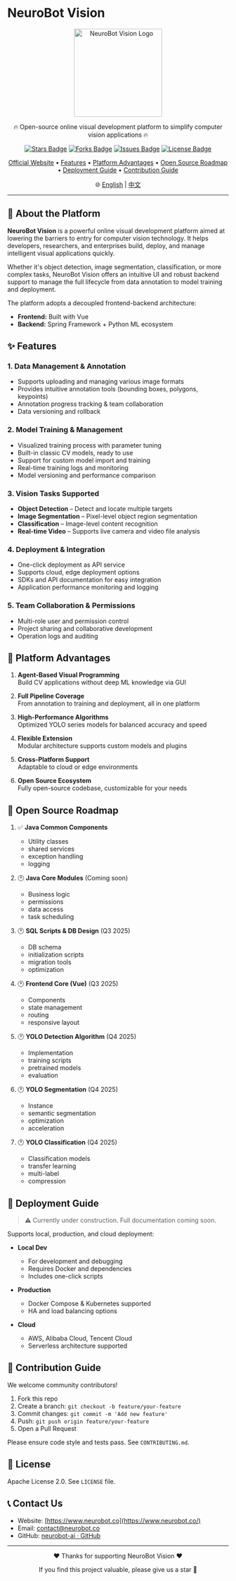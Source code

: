 # NeuroBot Vision

<div align="center">  
<img src="https://app.neurobot.co/homePageResources/pics/neurobot-logo-b.png" alt="NeuroBot Vision Logo" width="200">  
<p>🔥 Open-source online visual development platform to simplify computer vision applications 🔥</p>

<div>  
<a href="https://github.com/neurobot-ai/neurobot-vision/stargazers"><img src="https://img.shields.io/github/stars/neurobot-ai/neurobot-vision" alt="Stars Badge"></a>  
<a href="https://github.com/neurobot-ai/neurobot-vision/network/members"><img src="https://img.shields.io/github/forks/neurobot-ai/neurobot-vision" alt="Forks Badge"></a>  
<a href="https://github.com/neurobot-ai/neurobot-vision/issues"><img src="https://img.shields.io/github/issues/neurobot-ai/neurobot-vision" alt="Issues Badge"></a>  
<a href="https://github.com/neurobot-ai/neurobot-vision/blob/main/LICENSE"><img src="https://img.shields.io/github/license/neurobot-ai/neurobot-vision" alt="License Badge"></a>  
</div>

<p>  
<a href="https://www.neurobot.co">Official Website</a> •  
<a href="https://github.com/neurobot-ai/neurobot-vision?tab=readme-ov-file#-features">Features</a> •  
<a href="https://github.com/neurobot-ai/neurobot-vision?tab=readme-ov-file#-platform-advantages">Platform Advantages</a> •  
<a href="https://github.com/neurobot-ai/neurobot-vision?tab=readme-ov-file#-open-source-roadmap">Open Source Roadmap</a> •  
<a href="https://github.com/neurobot-ai/neurobot-vision?tab=readme-ov-file#-deployment-guide">Deployment Guide</a> •  
<a href="https://github.com/neurobot-ai/neurobot-vision?tab=readme-ov-file#-contribution-guide">Contribution Guide</a>  
</p>  

<p>  
🌐 <a href="https://github.com/neurobot-ai/neurobot-vision/blob/main/README.md">English</a> | <a href="https://github.com/neurobot-ai/neurobot-vision/blob/main/README_zh.md">中文</a>  
</p>  
</div>

---

## 📝 About the Platform


**NeuroBot Vision** is a powerful online visual development platform aimed at lowering the barriers to entry for computer vision technology. It helps developers, researchers, and enterprises build, deploy, and manage intelligent visual applications quickly.

Whether it's object detection, image segmentation, classification, or more complex tasks, NeuroBot Vision offers an intuitive UI and robust backend support to manage the full lifecycle from data annotation to model training and deployment.

The platform adopts a decoupled frontend-backend architecture:
- **Frontend:** Built with Vue
- **Backend:** Spring Framework + Python ML ecosystem

## ✨ Features

### 1. Data Management & Annotation
- Supports uploading and managing various image formats
- Provides intuitive annotation tools (bounding boxes, polygons, keypoints)
- Annotation progress tracking & team collaboration
- Data versioning and rollback

### 2. Model Training & Management
- Visualized training process with parameter tuning
- Built-in classic CV models, ready to use
- Support for custom model import and training
- Real-time training logs and monitoring
- Model versioning and performance comparison

### 3. Vision Tasks Supported
- **Object Detection** – Detect and locate multiple targets
- **Image Segmentation** – Pixel-level object region segmentation
- **Classification** – Image-level content recognition
- **Real-time Video** – Supports live camera and video file analysis

### 4. Deployment & Integration
- One-click deployment as API service
- Supports cloud, edge deployment options
- SDKs and API documentation for easy integration
- Application performance monitoring and logging

### 5. Team Collaboration & Permissions
- Multi-role user and permission control
- Project sharing and collaborative development
- Operation logs and auditing

## 🌟 Platform Advantages

1. **Agent-Based Visual Programming**  
   Build CV applications without deep ML knowledge via GUI

2. **Full Pipeline Coverage**  
   From annotation to training and deployment, all in one platform

3. **High-Performance Algorithms**  
   Optimized YOLO series models for balanced accuracy and speed

4. **Flexible Extension**  
   Modular architecture supports custom models and plugins

5. **Cross-Platform Support**  
   Adaptable to cloud or edge environments

6. **Open Source Ecosystem**  
   Fully open-source codebase, customizable for your needs

## 📅 Open Source Roadmap

1. ✅ **Java Common Components**
    - Utility classes
    - shared services
    - exception handling
    - logging

2. 🕐 **Java Core Modules** (Coming soon)
    - Business logic
    - permissions
    - data access
    - task scheduling

3. 🕐 **SQL Scripts & DB Design** (Q3 2025)
    - DB schema
    - initialization scripts
    - migration tools
    - optimization

4. 🕐 **Frontend Core (Vue)** (Q3 2025)
    - Components
    - state management
    - routing
    - responsive layout

5. 🕐 **YOLO Detection Algorithm** (Q4 2025)
    - Implementation
    - training scripts
    - pretrained models
    - evaluation

6. 🕐 **YOLO Segmentation** (Q4 2025)
    - Instance
    - semantic segmentation
    - optimization
    - acceleration

7. 🕐 **YOLO Classification** (Q4 2025)
    - Classification models
    - transfer learning
    - multi-label
    - compression

## 🚀 Deployment Guide

> ⚠️ Currently under construction. Full documentation coming soon.

Supports local, production, and cloud deployment:

- **Local Dev**
    - For development and debugging
    - Requires Docker and dependencies
    - Includes one-click scripts

- **Production**
    - Docker Compose & Kubernetes supported
    - HA and load balancing options

- **Cloud**
    - AWS, Alibaba Cloud, Tencent Cloud
    - Serverless architecture supported

## 🤝 Contribution Guide

We welcome community contributors!

1. Fork this repo
2. Create a branch: `git checkout -b feature/your-feature`
3. Commit changes: `git commit -m 'Add new feature'`
4. Push: `git push origin feature/your-feature`
5. Open a Pull Request

Please ensure code style and tests pass. See `CONTRIBUTING.md`.

## 📄 License

Apache License 2.0. See `LICENSE` file.

## 📞 Contact Us

- Website: [https://www.neurobot.co](https://www.neurobot.co/)
- Email: contact@neurobot.co
- GitHub: [neurobot-ai · GitHub](https://github.com/neurobot-ai)

---

<div align="center">  
<p>❤️ Thanks for supporting NeuroBot Vision ❤️</p>  
<p>If you find this project valuable, please give us a star 🌟</p>  
</div>

